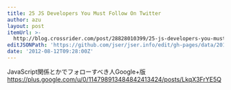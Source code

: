 ```yaml
---
title: 25 JS Developers You Must Follow On Twitter
author: azu
layout: post
itemUrl: >-
  http://blog.crossrider.com/post/28828010399/25-js-developers-you-must-follow-on-twitter
editJSONPath: 'https://github.com/jser/jser.info/edit/gh-pages/data/2012/08/index.json'
date: '2012-08-12T09:28:00Z'
---
```

JavaScript関係とかでフォローすべき人Google+版
https://plus.google.com/u/0/114798913484842413424/posts/LkqX3FrYE5Q
